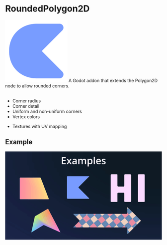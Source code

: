 # RoundedPolygon2D

<img src="assets/icon.png" height=200 width=200>
A Godot addon that extends the Polygon2D node to allow rounded corners. <br> <br>

+ Corner radius
+ Corner detail
+ Uniform and non-uniform corners
+ Vertex colors
* Textures with UV mapping

## Example
<img src="assets/Examples.gif">
